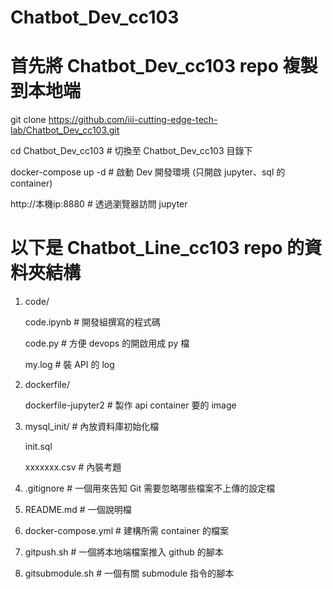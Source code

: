 # Chatbot_Dev_cc103

# 首先將 Chatbot_Dev_cc103 repo 複製到本地端
git clone https://github.com/iii-cutting-edge-tech-lab/Chatbot_Dev_cc103.git

cd Chatbot_Dev_cc103   # 切換至 Chatbot_Dev_cc103 目錄下

docker-compose up -d   # 啟動 Dev 開發環境 (只開啟 jupyter、sql 的 container)

http://本機ip:8880     # 透過瀏覽器訪問 jupyter

# 以下是 Chatbot_Line_cc103 repo 的資料夾結構

1. code/
   
   code.ipynb # 開發組撰寫的程式碼

   code.py    # 方便 devops 的開啟用成 py 檔

   my.log     # 裝 API 的 log

2. dockerfile/

   dockerfile-jupyter2 # 製作 api container 要的 image

3. mysql_init/  # 內放資料庫初始化檔

   init.sql

   xxxxxxx.csv  # 內裝考題

4. .gitignore    # 一個用來告知 Git 需要忽略哪些檔案不上傳的設定檔

5. README.md    # 一個說明檔

6. docker-compose.yml  # 建構所需 container 的檔案

7. gitpush.sh   # 一個將本地端檔案推入 github 的腳本

8. gitsubmodule.sh  # 一個有關 submodule 指令的腳本
